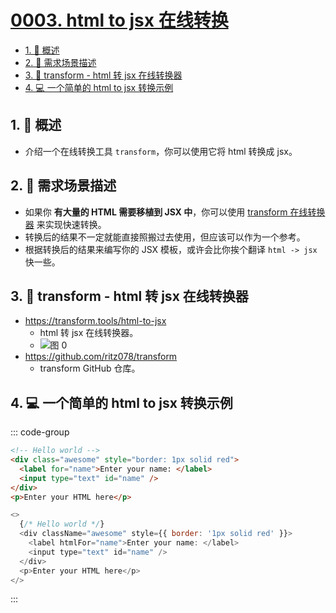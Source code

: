 # [0003. html to jsx 在线转换](https://github.com/Tdahuyou/TNotes.react/tree/main/notes/0003.%20html%20to%20jsx%20%E5%9C%A8%E7%BA%BF%E8%BD%AC%E6%8D%A2)

<!-- region:toc -->

- [1. 📝 概述](#1--概述)
- [2. 📒 需求场景描述](#2--需求场景描述)
- [3. 🔗 transform - html 转 jsx 在线转换器](#3--transform---html-转-jsx-在线转换器)
- [4. 💻 一个简单的 html to jsx 转换示例](#4--一个简单的-html-to-jsx-转换示例)

<!-- endregion:toc -->

## 1. 📝 概述

- 介绍一个在线转换工具 `transform`，你可以使用它将 html 转换成 jsx。

## 2. 📒 需求场景描述

- 如果你 **有大量的 HTML 需要移植到 JSX 中**，你可以使用 [transform 在线转换器](https://transform.tools/html-to-jsx) 来实现快速转换。
- 转换后的结果不一定就能直接照搬过去使用，但应该可以作为一个参考。
- 根据转换后的结果来编写你的 JSX 模板，或许会比你挨个翻译 `html -> jsx` 快一些。

## 3. 🔗 transform - html 转 jsx 在线转换器

- https://transform.tools/html-to-jsx
  - html 转 jsx 在线转换器。
  - ![图 0](https://cdn.jsdelivr.net/gh/Tdahuyou/imgs@main/2025-06-24-14-15-48.png)
- https://github.com/ritz078/transform
  - transform GitHub 仓库。

## 4. 💻 一个简单的 html to jsx 转换示例

::: code-group

```html [1️⃣ 转换前的 html]
<!-- Hello world -->
<div class="awesome" style="border: 1px solid red">
  <label for="name">Enter your name: </label>
  <input type="text" id="name" />
</div>
<p>Enter your HTML here</p>
```

```js [2️⃣ 转换后得到的 jsx]
<>
  {/* Hello world */}
  <div className="awesome" style={{ border: '1px solid red' }}>
    <label htmlFor="name">Enter your name: </label>
    <input type="text" id="name" />
  </div>
  <p>Enter your HTML here</p>
</>
```

:::
